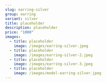 ```yaml
---
slug: earring-silver
group: earring
variant: silver
title: placeholder
description: placeholder
price: "1000"
images:
  - title: placeholder
    image: /images/earring-silver.jpeg
  - title: placeholder
    image: /images/earring-silver-2.jpeg
  - title: placeholder
    image: /images/earring-silver-3.jpeg
  - title: placeholder
    image: /images/model-earring-silver.jpeg
---
```

